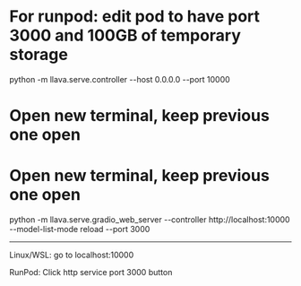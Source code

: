 
# For runpod: edit pod to have port 3000 and 100GB of temporary storage
python -m llava.serve.controller --host 0.0.0.0 --port 10000

# Open new terminal, keep previous one open
<!-- python -m llava.serve.model_worker --host 0.0.0.0 --controller http://localhost:10000 --port 40000 --worker http://localhost:40000 --model-path liuhaotian/llava-v1.5-13b -->

# Open new terminal, keep previous one open
python -m llava.serve.gradio_web_server --controller http://localhost:10000 --model-list-mode reload --port 3000

---

Linux/WSL: go to localhost:10000

RunPod: Click http service port 3000 button